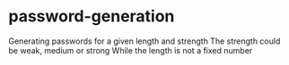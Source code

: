 # password-generation
Generating passwords for a given length and strength
The strength could be weak, medium or strong
While the length is not a fixed number
